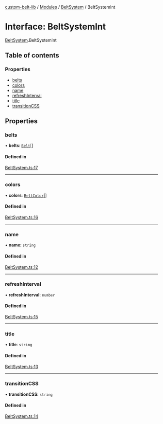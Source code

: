 [custom-belt-lib](../README.md) / [Modules](../modules.md) / [BeltSystem](../modules/BeltSystem.md) / BeltSystemInt

# Interface: BeltSystemInt

[BeltSystem](../modules/BeltSystem.md).BeltSystemInt

## Table of contents

### Properties

- [belts](BeltSystem.BeltSystemInt.md#belts)
- [colors](BeltSystem.BeltSystemInt.md#colors)
- [name](BeltSystem.BeltSystemInt.md#name)
- [refreshInterval](BeltSystem.BeltSystemInt.md#refreshinterval)
- [title](BeltSystem.BeltSystemInt.md#title)
- [transitionCSS](BeltSystem.BeltSystemInt.md#transitioncss)

## Properties

### belts

• **belts**: [`Belt`](Belt.Belt.md)[]

#### Defined in

[BeltSystem.ts:17](https://github.com/jeffholst/custom-belt/blob/dc727c6/packages/custom-belt-lib/src/BeltSystem.ts#L17)

___

### colors

• **colors**: [`BeltColor`](Belt.BeltColor.md)[]

#### Defined in

[BeltSystem.ts:16](https://github.com/jeffholst/custom-belt/blob/dc727c6/packages/custom-belt-lib/src/BeltSystem.ts#L16)

___

### name

• **name**: `string`

#### Defined in

[BeltSystem.ts:12](https://github.com/jeffholst/custom-belt/blob/dc727c6/packages/custom-belt-lib/src/BeltSystem.ts#L12)

___

### refreshInterval

• **refreshInterval**: `number`

#### Defined in

[BeltSystem.ts:15](https://github.com/jeffholst/custom-belt/blob/dc727c6/packages/custom-belt-lib/src/BeltSystem.ts#L15)

___

### title

• **title**: `string`

#### Defined in

[BeltSystem.ts:13](https://github.com/jeffholst/custom-belt/blob/dc727c6/packages/custom-belt-lib/src/BeltSystem.ts#L13)

___

### transitionCSS

• **transitionCSS**: `string`

#### Defined in

[BeltSystem.ts:14](https://github.com/jeffholst/custom-belt/blob/dc727c6/packages/custom-belt-lib/src/BeltSystem.ts#L14)
